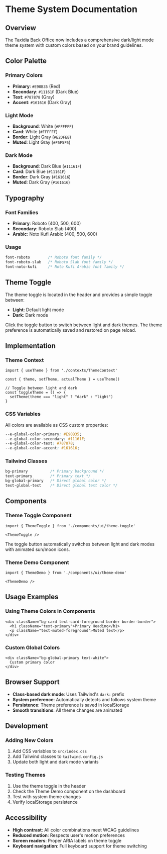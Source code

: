 # Theme System Documentation

## Overview

The Taxidia Back Office now includes a comprehensive dark/light mode theme system with custom colors based on your brand guidelines.

## Color Palette

### Primary Colors
- **Primary**: `#E90B35` (Red)
- **Secondary**: `#11161F` (Dark Blue)
- **Text**: `#787878` (Gray)
- **Accent**: `#161616` (Dark Gray)

### Light Mode
- **Background**: White (`#FFFFFF`)
- **Card**: White (`#FFFFFF`)
- **Border**: Light Gray (`#E2DFEB`)
- **Muted**: Light Gray (`#F5F5F5`)

### Dark Mode
- **Background**: Dark Blue (`#11161F`)
- **Card**: Dark Blue (`#11161F`)
- **Border**: Dark Gray (`#161616`)
- **Muted**: Dark Gray (`#161616`)

## Typography

### Font Families
- **Primary**: Roboto (400, 500, 600)
- **Secondary**: Roboto Slab (400)
- **Arabic**: Noto Kufi Arabic (400, 500, 600)

### Usage
```css
font-roboto        /* Roboto font family */
font-roboto-slab   /* Roboto Slab font family */
font-noto-kufi     /* Noto Kufi Arabic font family */
```

## Theme Toggle

The theme toggle is located in the header and provides a simple toggle between:
- **Light**: Default light mode
- **Dark**: Dark mode

Click the toggle button to switch between light and dark themes. The theme preference is automatically saved and restored on page reload.

## Implementation

### Theme Context
```tsx
import { useTheme } from './contexts/ThemeContext'

const { theme, setTheme, actualTheme } = useTheme()

// Toggle between light and dark
const toggleTheme = () => {
  setTheme(theme === "light" ? "dark" : "light")
}
```

### CSS Variables
All colors are available as CSS custom properties:
```css
--e-global-color-primary: #E90B35;
--e-global-color-secondary: #11161F;
--e-global-color-text: #787878;
--e-global-color-accent: #161616;
```

### Tailwind Classes
```css
bg-primary          /* Primary background */
text-primary        /* Primary text */
bg-global-primary   /* Direct global color */
text-global-text    /* Direct global text color */
```

## Components

### Theme Toggle Component
```tsx
import { ThemeToggle } from './components/ui/theme-toggle'

<ThemeToggle />
```

The toggle button automatically switches between light and dark modes with animated sun/moon icons.

### Theme Demo Component
```tsx
import { ThemeDemo } from './components/ui/theme-demo'

<ThemeDemo />
```

## Usage Examples

### Using Theme Colors in Components
```tsx
<div className="bg-card text-card-foreground border border-border">
  <h1 className="text-primary">Primary Heading</h1>
  <p className="text-muted-foreground">Muted text</p>
</div>
```

### Custom Global Colors
```tsx
<div className="bg-global-primary text-white">
  Custom primary color
</div>
```

## Browser Support

- **Class-based dark mode**: Uses Tailwind's `dark:` prefix
- **System preference**: Automatically detects and follows system theme
- **Persistence**: Theme preference is saved in localStorage
- **Smooth transitions**: All theme changes are animated

## Development

### Adding New Colors
1. Add CSS variables to `src/index.css`
2. Add Tailwind classes to `tailwind.config.js`
3. Update both light and dark mode variants

### Testing Themes
1. Use the theme toggle in the header
2. Check the Theme Demo component on the dashboard
3. Test with system theme changes
4. Verify localStorage persistence

## Accessibility

- **High contrast**: All color combinations meet WCAG guidelines
- **Reduced motion**: Respects user's motion preferences
- **Screen readers**: Proper ARIA labels on theme toggle
- **Keyboard navigation**: Full keyboard support for theme switching
